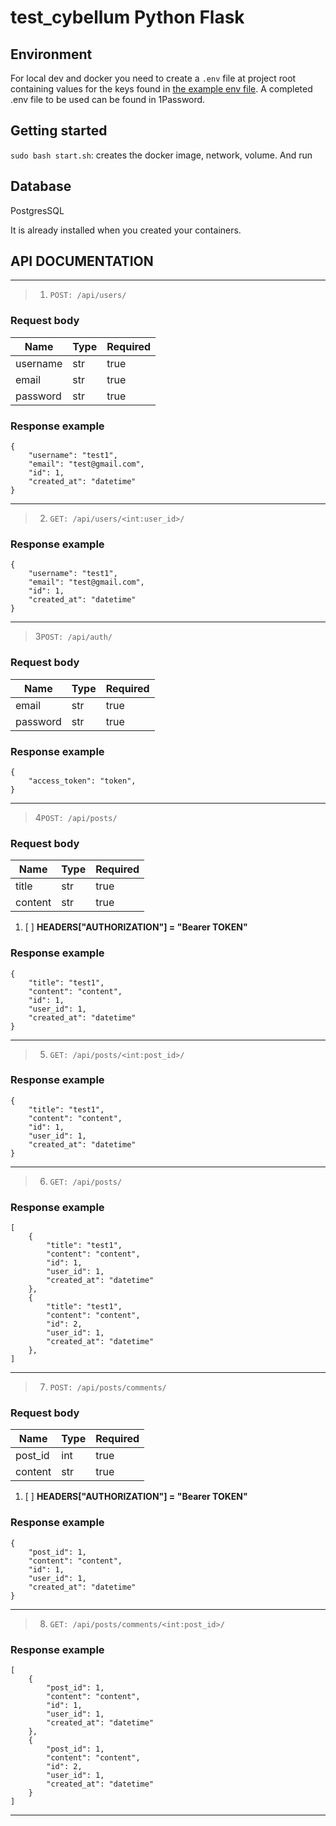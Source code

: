 # test_cybellum Python Flask

## Environment

For local dev and docker you need to create a `.env` file at project root containing values for the keys found in [the example env file](env.example).
A completed .env file to be used can be found in 1Password.

## Getting started

`sudo bash start.sh`: creates the docker image, network, volume. And run

## Database

PostgresSQL

It is already installed when you created your containers.

## API DOCUMENTATION

------------------
> 1. `POST: /api/users/` 

### Request body

| Name     | Type | Required |
|----------|------|----------|
| username | str  | true     |
| email    | str  | true     |
| password | str  | true     |

### Response example
```
{
    "username": "test1", 
    "email": "test@gmail.com", 
    "id": 1, 
    "created_at": "datetime"
}
```
------------------

> 2. `GET: /api/users/<int:user_id>/`
### Response example
```
{
    "username": "test1", 
    "email": "test@gmail.com", 
    "id": 1, 
    "created_at": "datetime"
}
```
------------------
> 3`POST: /api/auth/` 

### Request body

| Name     | Type | Required |
|----------|------|----------|
| email    | str  | true     |
| password | str  | true     |

### Response example
```
{
    "access_token": "token", 
}
```
------------------
> 4`POST: /api/posts/` 

### Request body

| Name    | Type | Required |
|---------|------|----------|
| title   | str  | true     |
| content | str  | true     |
1. [ ] **HEADERS["AUTHORIZATION"] = "Bearer TOKEN"**
### Response example
```
{
    "title": "test1", 
    "content": "content", 
    "id": 1, 
    "user_id": 1,
    "created_at": "datetime"
}
```
-------------------
> 5. `GET: /api/posts/<int:post_id>/`
### Response example
```
{
    "title": "test1", 
    "content": "content", 
    "id": 1, 
    "user_id": 1,
    "created_at": "datetime"
}
```
------------------
> 6. `GET: /api/posts/`
### Response example
```
[
    {
        "title": "test1", 
        "content": "content", 
        "id": 1, 
        "user_id": 1,
        "created_at": "datetime"
    },
    {
        "title": "test1", 
        "content": "content", 
        "id": 2, 
        "user_id": 1,
        "created_at": "datetime"
    },
]
```
------------------
> 7. `POST: /api/posts/comments/` 

### Request body

| Name    | Type | Required |
|---------|------|----------|
| post_id | int  | true     |
| content | str  | true     |

1. [ ] **HEADERS["AUTHORIZATION"] = "Bearer TOKEN"**
### Response example
```
{
    "post_id": 1, 
    "content": "content", 
    "id": 1, 
    "user_id": 1,
    "created_at": "datetime"
}
```
-------------------
> 8. `GET: /api/posts/comments/<int:post_id>/`
### Response example
```
[
    {
        "post_id": 1, 
        "content": "content", 
        "id": 1, 
        "user_id": 1,
        "created_at": "datetime"
    },
    {
        "post_id": 1, 
        "content": "content", 
        "id": 2, 
        "user_id": 1,
        "created_at": "datetime"
    }
]
```
------------------